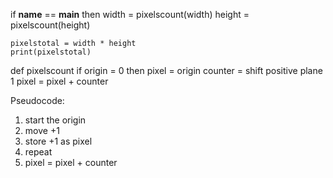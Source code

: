 if __name__ == __main__ then
    width = pixelscount(width)
    height = pixelscount(height)

    pixelstotal = width * height
    print(pixelstotal)

def pixelscount
if origin = 0 then
    pixel = origin
    counter = shift positive plane 1
    pixel = pixel + counter


Pseudocode:
1. start the origin
2. move +1
3. store +1 as pixel
4. repeat
5. pixel = pixel + counter